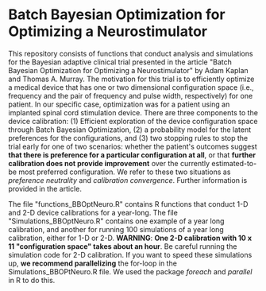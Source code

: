 # Batch Bayesian Optimization for Optimizing a Neurostimulator

This repository consists of functions that conduct analysis and simulations for the Bayesian adaptive clinical trial presented in the article "Batch Bayesian Optimization for Optimizing a Neurostimulator" by Adam Kaplan and Thomas A. Murray. The motivation for this trial is to efficiently optimize a medical device that has one or two dimensional configuration space (i.e., frequency and the pair of frequency and pulse width, respectively) for one patient. In our specific case, optimization was for a patient using an implanted spinal cord stimulation device. There are three components to the device calibration: (1) Efficient exploration of the device configuration space through Batch Bayesian Optimization, (2) a probability model for the latent preferences for the configurations, and (3) two stopping rules to stop the trial early for one of two scenarios: whether the patient's outcomes suggest **that there is preference for a particular configuration at all**, or that **further calibration does not provide improvement** over the currently estimated-to-be most preferred configuration. We refer to these two situations as *preference neutrality* and *calibration convergence*. Further information is provided in the article.   

The file "functions_BBOptNeuro.R" contains R functions that conduct 1-D and 2-D device calibrations for a year-long. The file "Simulations_BBOptNeuro.R" contains one example of a year long calibration, and another for running 100 simulations of a year long calibration,  either for 1-D or 2-D. **WARNING**: **One 2-D calibration with 10 x 11 "configuration space" takes about an hour**. Be careful running the simulation code for 2-D calibration. If you want to speed these simulations up, **we recommend parallelizing** the for-loop in the Simulations_BBOPtNeuro.R file. We used the package *foreach* and *parallel* in R to do this. 
